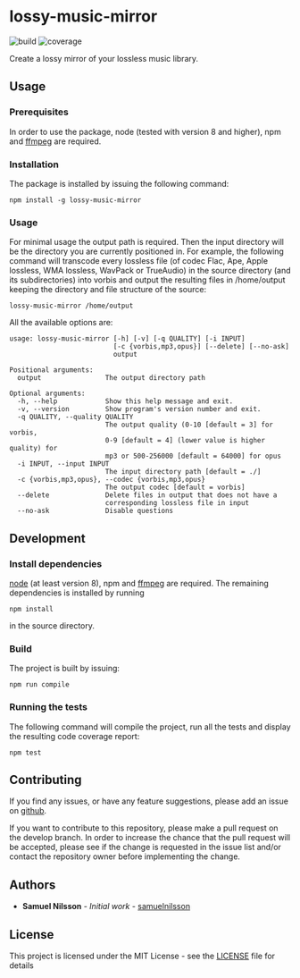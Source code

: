 # lossy-music-mirror 
![build](https://api.travis-ci.org/samuelnilsson/lossy-music-mirror.svg?branch=master) ![coverage](https://coveralls.io/repos/github/samuelnilsson/lossy-music-mirror/badge.svg?branch=master)

Create a lossy mirror of your lossless music library.

## Usage

### Prerequisites
In order to use the package, node (tested with version 8 and higher), npm and [ffmpeg](https://www.ffmpeg.org) are required.

### Installation
The package is installed by issuing the following command:

```
npm install -g lossy-music-mirror
```

### Usage
For minimal usage the output path is required. Then the input directory will be the directory you are currently positioned in. For example, the following command will transcode every lossless file (of codec Flac, Ape, Apple lossless, WMA lossless, WavPack or TrueAudio) in the source directory (and its subdirectories) into vorbis and output the resulting files in /home/output keeping the directory and file structure of the source:

```
lossy-music-mirror /home/output
```

All the available options are:

```
usage: lossy-music-mirror [-h] [-v] [-q QUALITY] [-i INPUT]
                          [-c {vorbis,mp3,opus}] [--delete] [--no-ask]
                          output

Positional arguments:
  output                The output directory path

Optional arguments:
  -h, --help            Show this help message and exit.
  -v, --version         Show program's version number and exit.
  -q QUALITY, --quality QUALITY
                        The output quality (0-10 [default = 3] for vorbis, 
                        0-9 [default = 4] (lower value is higher quality) for 
                        mp3 or 500-256000 [default = 64000] for opus
  -i INPUT, --input INPUT
                        The input directory path [default = ./]
  -c {vorbis,mp3,opus}, --codec {vorbis,mp3,opus}
                        The output codec [default = vorbis]
  --delete              Delete files in output that does not have a 
                        corresponding lossless file in input
  --no-ask              Disable questions
```

## Development
### Install dependencies
[node](https://nodejs.org) (at least version 8), npm and [ffmpeg](https://www.ffmpeg.org) are required. The remaining dependencies is installed by running

```
npm install
```

in the source directory.

### Build
The project is built by issuing:

```
npm run compile
```

### Running the tests
The following command will compile the project, run all the tests and display the resulting code coverage report:
```
npm test
```

## Contributing
If you find any issues, or have any feature suggestions, please add an issue on [github](https://github.com/samuelnilsson/lossy-music-mirror).

If you want to contribute to this repository, please make a pull request on the develop branch. In order to increase the chance that the pull request will be accepted, please see if the change is requested in the issue list and/or contact the repository owner before implementing the change.

## Authors
* **Samuel Nilsson** - *Initial work* - [samuelnilsson](https://github.com/samuelnilsson)


## License
This project is licensed under the MIT License - see the [LICENSE](LICENSE) file for details
